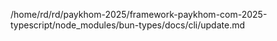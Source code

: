 /home/rd/rd/paykhom-2025/framework-paykhom-com-2025-typescript/node_modules/bun-types/docs/cli/update.md
